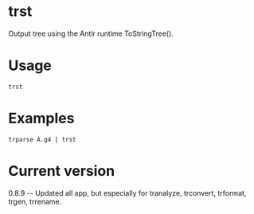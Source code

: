 # trst

Output tree using the Antlr runtime ToStringTree().

# Usage

    trst

# Examples

    trparse A.g4 | trst

# Current version

0.8.9 -- Updated all app, but especially for tranalyze, trconvert, trformat, trgen, trrename.
